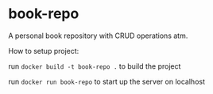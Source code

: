 # book-repo

A personal book repository with CRUD operations atm.


How to setup project:

run `docker build -t book-repo .` to build the project

run `docker run book-repo` to start up the server on localhost
